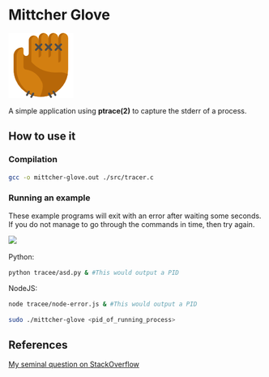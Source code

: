 # Mittcher Glove

![Mittcher Glove Logo](logo.png)

A simple application using **ptrace(2)** to capture the stderr of a process.

## How to use it

### Compilation

```sh
gcc -o mittcher-glove.out ./src/tracer.c
```

### Running an example

These example programs will exit with an error after waiting some seconds.
If you do not manage to go through the commands in time, then try again.

![](http://recordit.co/fKvGsBRGX6)

Python:

```sh
python tracee/asd.py & #This would output a PID
```

NodeJS:
```sh
node tracee/node-error.js & #This would output a PID
```

```sh
sudo ./mittcher-glove <pid_of_running_process>
```

## References

[My seminal question on StackOverflow](
  http://stackoverflow.com/43854398/read-the-stderr-of-a-process-using-ptrace2)

